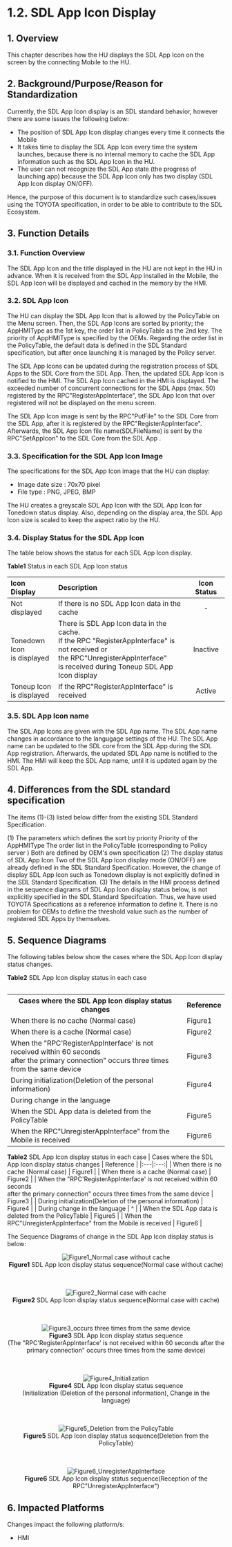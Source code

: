 # 1.2. SDL App Icon Display
## 1. Overview
This chapter describes how the HU displays the SDL App Icon on the screen by the connecting Mobile to the HU.
## 2. Background/Purpose/Reason for Standardization
Currently, the SDL App Icon display is an SDL standard behavior, however there are some issues the following below:
- The position of SDL App Icon display changes every time it connects the Mobile
- It takes time to display the SDL App Icon every time the system launches, because there is no internal memory to cache the SDL App information such as the SDL App Icon in the HU.
- The user can not recognize the SDL App state (the progress of launching app) because the SDL App Icon only has two display (SDL App Icon display ON/OFF).

Hence, the purpose of this document is to standardize such cases/issues using the TOYOTA specification, in order to be able to contribute to the SDL Ecosystem.
## 3. Function Details
### 3.1. Function Overview
The SDL App Icon and the title displayed in the HU are not kept in the HU in advance.
When it is received from the SDL App installed in the Mobile, the SDL App Icon will be displayed and cached in the memory by the HMI.
### 3.2. SDL App Icon
The HU can display the SDL App Icon that is allowed by the PolicyTable on the Menu screen.
Then, the SDL App Icons are sorted by priority; the AppHMIType as the 1st key, the order list in PolicyTable as the 2nd key.
The priority of AppHMIType is specified by the OEMs.
Regarding the order list in the PolicyTable, the default data is defined in the SDL Standard specification, but after once launching it is managed by the Policy server.

The SDL App Icons can be updated during the registration process of SDL Apps to the SDL Core from the SDL App.
Then, the updated SDL App Icon is notified to the HMI.
The SDL App Icon cached in the HMI is displayed.
The exceeded number of concurrent connections for the SDL Apps (max. 50) registered by the RPC"RegisterAppInterface", the SDL App Icon that over registered will not be displayed on the menu screen.

The SDL App Icon image is sent by the RPC"PutFile" to the SDL Core from the SDL App, after it is registered by the RPC"RegisterAppInterface".
Afterwards, the SDL App Icon file name(SDLFileName) is sent by the RPC"SetAppIcon" to the SDL Core from the SDL App .
### 3.3. Specification for the SDL App Icon Image
The specifications for the SDL App Icon image that the HU can display:
- Image date size : 70x70 pixel
- File type : PNG, JPEG, BMP

The HU creates a greyscale SDL App Icon with the SDL App Icon for Tonedown status display.
Also, depending on the display area, the SDL App Icon size is scaled to keep the aspect ratio by the HU.
### 3.4. Display Status for the SDL App Icon
The table below shows the status for each SDL App Icon display.

**Table1** Status in each SDL App Icon status

| Icon Display | Description | Icon Status |
|:---|:---|:---:|
| Not displayed | If there is no SDL App Icon data in the cache | - |
| Tonedown Icon <br>is displayed | There is SDL App Icon data in the cache.<br>If the RPC "RegisterAppInterface" is not received or <br>the RPC"UnregisterAppInterface" <br>is received during Toneup SDL App Icon display | Inactive |
| Toneup Icon <br>is displayed | If the RPC"RegisterAppInterface" is received | Active |

### 3.5. SDL App Icon name
The SDL App Icons are given with the SDL App name.
The SDL App name changes in accordance to the langugage settings of the HU.
The SDL App name can be updated to the SDL core from the SDL App during the SDL App registration.
Afterwards, the updated SDL App name is notified to the HMI.
The HMI will keep the SDL App name, until it is updated again by the SDL App.
## 4. Differences from the SDL standard specification
The items (1)-(3) listed below differ from the existing SDL Standard Specification.

(1) The parameters which defines the sort by priority
Priority of the AppHMIType
The order list in the PolicyTable (corresponding to Policy server )
Both are defined by OEM's own specification
(2) The display status of SDL App Icon
Two of the SDL App Icon display mode (ON/OFF) are already defined in the SDL Standard Specification.
However, the change of display SDL App Icon such as Tonedown display is not explicitly defined in the SDL Standard Specification.
(3) The details in the HMI process defined in the sequence diagrams of SDL App Icon display status below, is not explicitly specified in the SDL Standard Specifcation.
Thus, we have used TOYOTA Specifications as a reference information to define it.
There is no problem for OEMs to define the threshold value such as the number of registered SDL Apps by themselves.
## 5. Sequence Diagrams
The following tables below show the cases where the SDL App Icon display status changes.

**Table2** SDL App Icon display status in each case
<table align="left">
<tr><th> Cases where the SDL App Icon display status changes </th><th> Reference </th></tr>
<tr><td> When there is no cache (Normal case) </td><td> Figure1 </td></tr>
<tr><td> When there is a cache (Normal case) </td><td> Figure2 </td></tr>
<tr><td> When the "RPC'RegisterAppInterface' is not received within 60 seconds <br>after the primary connection" occurs three times from the same device </td><td> Figure3 </td></tr>
<tr><td> During initialization(Deletion of the personal information) </td><td> Figure4 </td></tr>
<tr><td> During change in the language </td></tr>
<tr><td> When the SDL App data is deleted from the PolicyTable </td><td> Figure5 </td></tr>
<tr><td> When the RPC"UnregisterAppInterface" from the Mobile is received </td><td> Figure6 </td></tr>
</table>

**Table2** SDL App Icon display status in each case
| Cases where the SDL App Icon display status changes | Reference |
|:---|:---:|
| When there is no cache (Normal case) | Figure1 |
| When there is a cache (Normal case) | Figure2 |
| When the "RPC'RegisterAppInterface' is not received within 60 seconds <br>after the primary connection" occurs three times from the same device | Figure3 |
| During initialization(Deletion of the personal information) | Figure4 |
| During change in the language | ^ |
| When the SDL App data is deleted from the PolicyTable | Figure5 |
| When the RPC"UnregisterAppInterface" from the Mobile is received | Figure6 |



The Sequence Diagrams of change in the SDL App Icon display status is below:

<div align="center">

![Figure1_Normal case without cache](./assets/figure1_normal_case_without_cache.png)<br>
**Figure1** SDL App Icon display status sequence(Normal case without cache)
<br><br><br>

![Figure2_Normal case with cache](./assets/figure2_normal_case_with_cache.png)<br>
**Figure2** SDL App Icon display status sequence(Normal case with cache)
<br><br><br>

![Figure3_occurs three times from the same device](./assets/figure3_occurs_three_times_from_the_same_device.png)<br>
**Figure3** SDL App Icon display status sequence<br>(The "RPC'RegisterAppInterface' is not received within 60 seconds after the primary connection" occurs three times from the same device)
<br><br><br>

![Figure4_Initialization](./assets/figure4_initialization.png)<br>
**Figure4** SDL App Icon display status sequence<br>(Initialization (Deletion of the personal information), Change in the language)
<br><br><br>

![Figure5_Deletion from the PolicyTable](./assets/figure5_deletion_from_the_policytable.png)<br>
**Figure5** SDL App Icon display status sequence(Deletion from the PolicyTable)
<br><br><br>

![Figure6_UnregisterAppInterface](./assets/figure6_unregisterappinterface.png)<br>
**Figure6** SDL App Icon display status sequence(Reception of the RPC"UnregisterAppInterface")

</div>

## 6. Impacted Platforms
Changes impact the following platform/s:
- HMI
